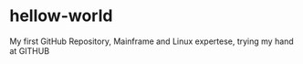 # hellow-world
My first GitHub Repository, 
Mainframe and Linux expertese, trying my hand at GITHUB
